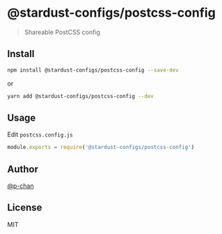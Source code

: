 # @stardust-configs/postcss-config

> Shareable PostCSS config

## Install

```sh
npm install @stardust-configs/postcss-config --save-dev
```

or

```sh
yarn add @stardust-configs/postcss-config --dev
```

## Usage

Edit `postcss.config.js`

```js
module.exports = require('@stardust-configs/postcss-config')
```

## Author

[@p-chan](https://github.com/p-chan)

## License

MIT
